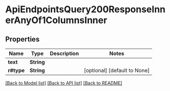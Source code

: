 # ApiEndpointsQuery200ResponseInnerAnyOf1ColumnsInner

## Properties
Name | Type | Description | Notes
------------ | ------------- | ------------- | -------------
**text** | **String** |  | 
**r#type** | **String** |  | [optional] [default to None]

[[Back to Model list]](../README.md#documentation-for-models) [[Back to API list]](../README.md#documentation-for-api-endpoints) [[Back to README]](../README.md)



